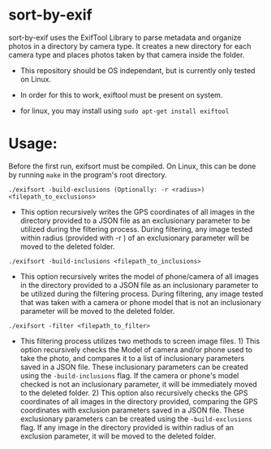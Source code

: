 # sort-by-exif

sort-by-exif uses the ExifTool Library to parse metadata and organize photos in a directory by camera type. It creates a new directory for each camera type and places photos taken by that camera inside the folder.

- This repository should be OS independant, but is currently only tested on Linux.

- In order for this to work, exiftool must be present on system.

- for linux, you may install using `sudo apt-get install exiftool`

# Usage:

Before the first run, exifsort must be compiled. On Linux, this can be done by running `make` in the program's root directory.

`./exifsort -build-exclusions (Optionally: -r <radius>) <filepath_to_exclusions>`

- This option recursively writes the GPS coordinates of all images in the directory provided to a JSON file as an exclusionary parameter to be utilized during the filtering process. During filtering, any image tested within radius (provided with -r <float>) of an exclusionary parameter will be moved to the deleted folder.

`./exifsort -build-inclusions <filepath_to_inclusions>`

- This option recursively writes the model of phone/camera of all images in the directory provided to a JSON file as an inclusionary parameter to be utilized during the filtering process. During filtering, any image tested that was taken with a camera or phone model that is not an inclusionary parameter will be moved to the deleted folder.

`./exifsort -filter <filepath_to_filter>`

- This filtering process utilizes two methods to screen image files. 1) This option recursively checks the Model of camera and/or phone used to take the photo, and compares it to a list of inclusionary parameters saved in a JSON file. These inclusionary parameters can be created using the `-build-inclusions` flag. If the camera or phone's model checked is not an inclusionary parameter, it will be immediately moved to the deleted folder. 2) This option also recursively checks the GPS coordinates of all images in the directory provided, comparing the GPS coordinates with exclusion parameters saved in a JSON file. These exclusionary parameters can be created using the `-build-exclusions` flag. If any image in the directory provided is within radius of an exclusion parameter, it will be moved to the deleted folder.
